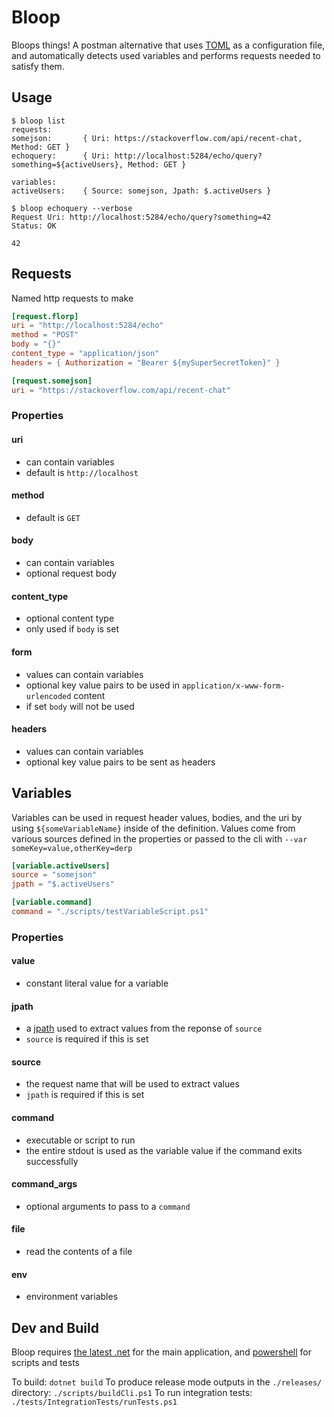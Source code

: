 # Bloop
Bloops things! A postman alternative that uses [TOML](https://toml.io) as a configuration file, and automatically detects used variables and performs requests needed to satisfy them.

## Usage

```console
$ bloop list
requests:
somejson:       { Uri: https://stackoverflow.com/api/recent-chat, Method: GET }
echoquery:      { Uri: http://localhost:5284/echo/query?something=${activeUsers}, Method: GET }

variables:
activeUsers:    { Source: somejson, Jpath: $.activeUsers }
```
```console
$ bloop echoquery --verbose
Request Uri: http://localhost:5284/echo/query?something=42
Status: OK

42
```

## Requests
Named http requests to make
```toml
[request.florp]
uri = "http://localhost:5284/echo"
method = "POST"
body = "{}"
content_type = "application/json"
headers = { Authorization = "Bearer ${mySuperSecretToken}" }

[request.somejson]
uri = "https://stackoverflow.com/api/recent-chat"
```
### Properties
#### uri
  * can contain variables
  * default is `http://localhost`
#### method
  * default is `GET`
#### body
  * can contain variables
  * optional request body
#### content_type
  * optional content type
  * only used if `body` is set
#### form
  * values can contain variables
  * optional key value pairs to be used in `application/x-www-form-urlencoded` content
  * if set `body` will not be used
#### headers
  * values can contain variables
  * optional key value pairs to be sent as headers

## Variables
Variables can be used in request header values, bodies, and the uri by using `${someVariableName}` inside of the definition. Values come from various sources defined in the properties or passed to the cli with `--var someKey=value,otherKey=derp`
```toml
[variable.activeUsers]
source = "somejson"
jpath = "$.activeUsers"

[variable.command]
command = "./scripts/testVariableScript.ps1"
```

### Properties
#### value
  * constant literal value for a variable
#### jpath
  * a [jpath](https://tools.ietf.org/id/draft-goessner-dispatch-jsonpath-00.html#section-1.3) used to extract values from the reponse of `source`
  * `source` is required if this is set
#### source
  * the request name that will be used to extract values
  * `jpath` is required if this is set
#### command
  * executable or script to run
  * the entire stdout is used as the variable value if the command exits successfully
#### command_args
  * optional arguments to pass to a `command`
#### file
  * read the contents of a file
#### env
  * environment variables

## Dev and Build
Bloop requires [the latest .net](https://dotnet.microsoft.com/en-us/download) for the main application, and [powershell](https://github.com/PowerShell/PowerShell) for scripts and tests

To build: `dotnet build`
To produce release mode outputs in the `./releases/` directory: `./scripts/buildCli.ps1`
To run integration tests: `./tests/IntegrationTests/runTests.ps1`
